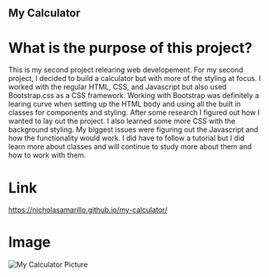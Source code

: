 ## My Calculator

# What is the purpose of this project?
This is my second project relearing web developement. For my second project, I decided to build a calculator but with more of the styling at focus. I worked with the regular HTML, CSS, and Javascript but also used Bootstrap.css as a CSS framework. Working with Bootstrap was definitely a learing curve when setting up the HTML body and using all the built in classes for components and styling. After some research I figured out how I wanted to lay out the project. I also learned some more CSS with the background styling. My biggest issues were figuring out the Javascript and how the functionality would work. I did have to follow a tutorial but I did learn more about classes and will continue to study more about them and how to work with them.

# Link
https://nicholasamarillo.github.io/my-calculator/

# Image

![My Calculator Picture](/images/Screenshot%202023-02-18%20at%2010.52.17%20PM.png)
